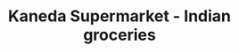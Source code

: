 ---
title: "Kaneda Supermarket - Indian groceries"
url: /winnipeg/kaneda-supermarket-indian-groceries/
shop: supermarket
---